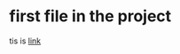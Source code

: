 # first file in the project
tis is [link](https://www.wildberries.ru/catalog/24603958/detail.aspx?targetUrl=BP)